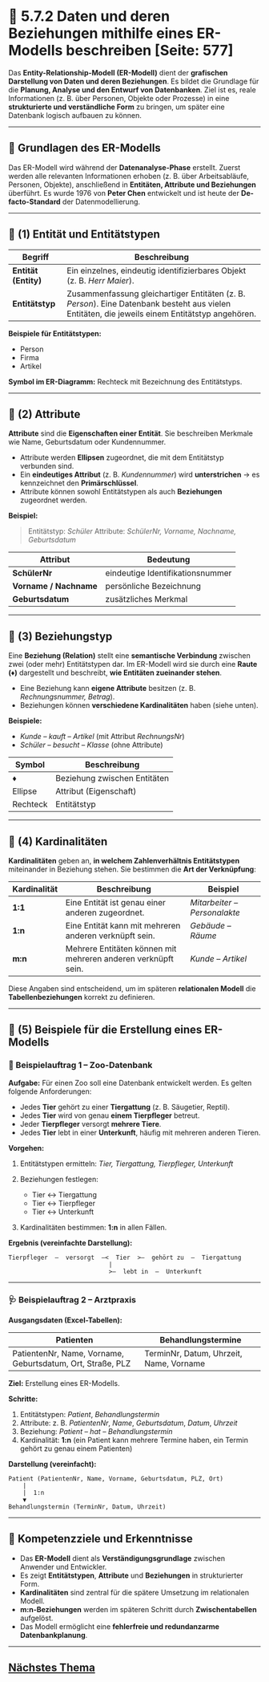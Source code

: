 # 🧩 5.7.2 Daten und deren Beziehungen mithilfe eines ER-Modells beschreiben [Seite: 577]

Das **Entity-Relationship-Modell (ER-Modell)** dient der **grafischen Darstellung von Daten und deren Beziehungen**. Es bildet die Grundlage für die **Planung, Analyse und den Entwurf von Datenbanken**. Ziel ist es, reale Informationen (z. B. über Personen, Objekte oder Prozesse) in eine **strukturierte und verständliche Form** zu bringen, um später eine Datenbank logisch aufbauen zu können.

---

## 🧠 Grundlagen des ER-Modells

Das ER-Modell wird während der **Datenanalyse-Phase** erstellt. Zuerst werden alle relevanten Informationen erhoben (z. B. über Arbeitsabläufe, Personen, Objekte), anschließend in **Entitäten, Attribute und Beziehungen** überführt.
Es wurde 1976 von **Peter Chen** entwickelt und ist heute der **De-facto-Standard** der Datenmodellierung.

---

## 🧱 (1) Entität und Entitätstypen

| Begriff              | Beschreibung                                                                                                                                    |
| -------------------- | ----------------------------------------------------------------------------------------------------------------------------------------------- |
| **Entität (Entity)** | Ein einzelnes, eindeutig identifizierbares Objekt (z. B. *Herr Maier*).                                                                         |
| **Entitätstyp**      | Zusammenfassung gleichartiger Entitäten (z. B. *Person*). Eine Datenbank besteht aus vielen Entitäten, die jeweils einem Entitätstyp angehören. |

**Beispiele für Entitätstypen:**

* Person
* Firma
* Artikel

**Symbol im ER-Diagramm:** Rechteck mit Bezeichnung des Entitätstyps.

---

## 🔢 (2) Attribute

**Attribute** sind die **Eigenschaften einer Entität**. Sie beschreiben Merkmale wie Name, Geburtsdatum oder Kundennummer.

* Attribute werden **Ellipsen** zugeordnet, die mit dem Entitätstyp verbunden sind.
* Ein **eindeutiges Attribut** (z. B. *Kundennummer*) wird **unterstrichen** → es kennzeichnet den **Primärschlüssel**.
* Attribute können sowohl Entitätstypen als auch **Beziehungen** zugeordnet werden.

**Beispiel:**

> Entitätstyp: *Schüler*
> Attribute: *SchülerNr, Vorname, Nachname, Geburtsdatum*

| Attribut               | Bedeutung                        |
| ---------------------- | -------------------------------- |
| **SchülerNr**          | eindeutige Identifikationsnummer |
| **Vorname / Nachname** | persönliche Bezeichnung          |
| **Geburtsdatum**       | zusätzliches Merkmal             |

---

## 🔗 (3) Beziehungstyp

Eine **Beziehung (Relation)** stellt eine **semantische Verbindung** zwischen zwei (oder mehr) Entitätstypen dar.
Im ER-Modell wird sie durch eine **Raute (♦)** dargestellt und beschreibt, **wie Entitäten zueinander stehen**.

* Eine Beziehung kann **eigene Attribute** besitzen (z. B. *Rechnungsnummer, Betrag*).
* Beziehungen können **verschiedene Kardinalitäten** haben (siehe unten).

**Beispiele:**

* *Kunde – kauft – Artikel* (mit Attribut *RechnungsNr*)
* *Schüler – besucht – Klasse* (ohne Attribute)

| Symbol   | Beschreibung                 |
| -------- | ---------------------------- |
| ♦        | Beziehung zwischen Entitäten |
| Ellipse  | Attribut (Eigenschaft)       |
| Rechteck | Entitätstyp                  |

---

## 🔢 (4) Kardinalitäten

**Kardinalitäten** geben an, **in welchem Zahlenverhältnis Entitätstypen** miteinander in Beziehung stehen.
Sie bestimmen die **Art der Verknüpfung**:

| Kardinalität | Beschreibung                                                  | Beispiel                     |
| ------------ | ------------------------------------------------------------- | ---------------------------- |
| **1:1**      | Eine Entität ist genau einer anderen zugeordnet.              | *Mitarbeiter – Personalakte* |
| **1:n**      | Eine Entität kann mit mehreren anderen verknüpft sein.        | *Gebäude – Räume*            |
| **m:n**      | Mehrere Entitäten können mit mehreren anderen verknüpft sein. | *Kunde – Artikel*            |

Diese Angaben sind entscheidend, um im späteren **relationalen Modell** die **Tabellenbeziehungen** korrekt zu definieren.

---

## 🧮 (5) Beispiele für die Erstellung eines ER-Modells

### 🦁 Beispielauftrag 1 – Zoo-Datenbank

**Aufgabe:**
Für einen Zoo soll eine Datenbank entwickelt werden. Es gelten folgende Anforderungen:

* Jedes **Tier** gehört zu einer **Tiergattung** (z. B. Säugetier, Reptil).
* Jedes **Tier** wird von genau **einem Tierpfleger** betreut.
* Jeder **Tierpfleger** versorgt **mehrere Tiere**.
* Jedes **Tier** lebt in einer **Unterkunft**, häufig mit mehreren anderen Tieren.

**Vorgehen:**

1. Entitätstypen ermitteln: *Tier, Tiergattung, Tierpfleger, Unterkunft*
2. Beziehungen festlegen:

   * Tier ↔ Tiergattung
   * Tier ↔ Tierpfleger
   * Tier ↔ Unterkunft
3. Kardinalitäten bestimmen: **1:n** in allen Fällen.

**Ergebnis (vereinfachte Darstellung):**

```
Tierpfleger  —  versorgt  —<  Tier  >—  gehört zu  —  Tiergattung
                            |
                            >—  lebt in  —  Unterkunft
```

---

### 🩺 Beispielauftrag 2 – Arztpraxis

**Ausgangsdaten (Excel-Tabellen):**

| Patienten                                                  | Behandlungstermine                      |
| ---------------------------------------------------------- | --------------------------------------- |
| PatientenNr, Name, Vorname, Geburtsdatum, Ort, Straße, PLZ | TerminNr, Datum, Uhrzeit, Name, Vorname |

**Ziel:** Erstellung eines ER-Modells.

**Schritte:**

1. Entitätstypen: *Patient*, *Behandlungstermin*
2. Attribute: z. B. *PatientenNr*, *Name*, *Geburtsdatum*, *Datum*, *Uhrzeit*
3. Beziehung: *Patient – hat – Behandlungstermin*
4. Kardinalität: **1:n** (ein Patient kann mehrere Termine haben, ein Termin gehört zu genau einem Patienten)

**Darstellung (vereinfacht):**

```
Patient (PatientenNr, Name, Vorname, Geburtsdatum, PLZ, Ort)
    |
    |  1:n
    ▼
Behandlungstermin (TerminNr, Datum, Uhrzeit)
```

---

## 🧾 Kompetenzziele und Erkenntnisse

* Das **ER-Modell** dient als **Verständigungsgrundlage** zwischen Anwender und Entwickler.
* Es zeigt **Entitätstypen**, **Attribute** und **Beziehungen** in strukturierter Form.
* **Kardinalitäten** sind zentral für die spätere Umsetzung im relationalen Modell.
* **m:n-Beziehungen** werden im späteren Schritt durch **Zwischentabellen** aufgelöst.
* Das Modell ermöglicht eine **fehlerfreie und redundanzarme Datenbankplanung**.

---

## [Nächstes Thema](./5.7.3_Grundlegende_relationale_Datenmodellierung_erlaeutern.md)